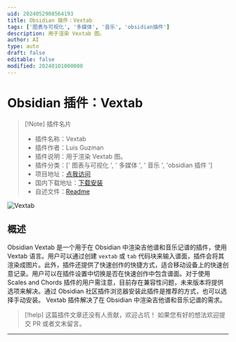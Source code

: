 ```yaml
---
uid: 2024052908564193
title: Obsidian 插件：Vextab
tags: ['图表与可视化', '多媒体', '音乐', 'obsidian插件']
description: 用于渲染 Vextab 图。
author: AI
type: auto
draft: false
editable: false
modified: 20240101000000
---
```


# Obsidian 插件：Vextab

> [!Note] 插件名片
> - 插件名称：Vextab
> - 插件作者：Luis Guzman
> - 插件说明：用于渲染 Vextab 图。
> - 插件分类：[' 图表与可视化 ', ' 多媒体 ', ' 音乐 ', 'obsidian 插件 ']
> - 项目地址：[点我访问](https://github.com/luigman/obsidian-vextab)
> - 国内下载地址：[下载安装](https://pkmer.cn/products/plugin/pluginMarket/?vextab)
> - 自述文件：[Readme](https://ghproxy.net/https://raw.githubusercontent.com/luigman/obsidian-vextab/master/README.md)

![Vextab](https://cdn.pkmer.cn/covers/vextab.png!pkmer)

## 概述

Obsidian Vextab 是一个用于在 Obsidian 中渲染吉他谱和音乐记谱的插件，使用 Vextab 语言。用户可以通过创建 `vextab` 或 `tab` 代码块来输入谱面，插件会将其渲染成图片。此外，插件还提供了快速创作的快捷方式，适合移动设备上的快速创意记录。用户可以在插件设置中切换是否在快速创作中包含谱面。对于使用 Scales and Chords 插件的用户需注意，目前存在兼容性问题，未来版本将提供选项来解决。通过 Obsidian 社区插件浏览器安装此插件是推荐的方式，也可以选择手动安装。 Vextab 插件解决了在 Obsidian 中渲染吉他谱和音乐记谱的需求。

> [!help]
> 这篇插件文章还没有人贡献，欢迎占坑！
> 如果您有好的想法欢迎提交 PR 或者文末留言。

---



